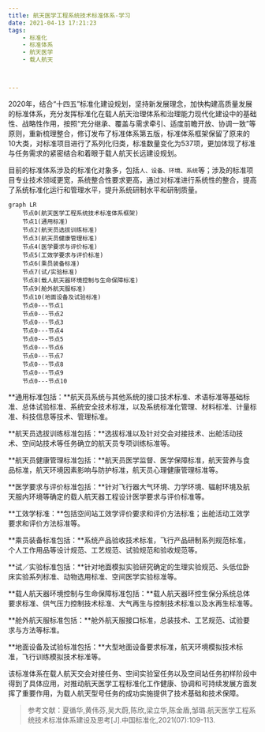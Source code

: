 ```yaml
---
title: 航天医学工程系统技术标准体系-学习
date: 2021-04-13 17:21:23
tags: 
	- 标准化
	- 标准体系
	- 航天医学
	- 载人航天



---
```




2020年，结合“十四五”标准化建设规划，坚持新发展理念，加快构建高质量发展的标准体系，充分发挥标准化在载人航天治理体系和治理能力现代化建设中的基础性、战略性作用，按照“充分继承、覆盖与需求牵引、适度前瞻开放、协调一致”等原则，重新梳理整合，修订发布了标准体系第五版，标准体系框架保留了原来的10大类，对标准项目进行了系列化归类，标准数量变化为537项，更加体现了标准与任务需求的紧密结合和着眼于载人航天长远建设规划。

目前的标准体系涉及的标准化对象多，包括`人、设备、环境、系统`等；涉及的标准项目专业技术领域更宽，系统整合性要求更高，通过对标准进行系统性的整合，提高了系统标准化运行和管理水平，提升系统研制水平和研制质量。

```mermaid
graph LR
	节点0(航天医学工程系统技术标准体系框架)
	节点1(通用标准)
	节点2(航天员选拔训练标准)
	节点3(航天员健康管理标准)
	节点4(医学要求与评价标准)
	节点5(工效学要求与评价标准)
	节点6(乘员装备标准)
	节点7(试/实验标准)
	节点8(载人航天器环境控制与生命保障标准)
	节点9(舱外航天服标准)
	节点10(地面设备及试验标准)
	节点0---节点1
	节点0---节点2
	节点0---节点3
	节点0---节点4
	节点0---节点5
	节点0---节点6
	节点0---节点7
	节点0---节点8
	节点0---节点9
	节点0---节点10
```



**通用标准包括：**航天员系统与其他系统的接口技术标准、术语标准等基础标准、总体试验标准、系统安全技术标准，以及系统标准化管理、材料标准、计量标准、科技信息等技术、管理标准。

**航天员选拔训练标准包括：**选拔标准以及针对交会对接技术、出舱活动技术、空间站技术等任务确立的航天员专项训练标准等。

**航天员健康管理标准包括：**航天员医学监督、医学保障标准，航天营养与食品标准，航天环境因素影响与防护标准，航天员心理健康管理标准等。

**医学要求与评价标准包括：**针对飞行器大气环境、力学环境、辐射环境及航天服内环境等确定的载人航天器工程设计医学要求与评价标准等。

**工效学标准：**包括空间站工效学评价要求和评价方法标准；出舱活动工效学要求和评价方法标准等。

**乘员装备标准包括：**系统产品验收技术标准，飞行产品研制系列规范标准，个人工作用品等设计规范、工艺规范、试验规范和验收规范等。

**试／实验标准包括：**针对地面模拟实验研究确定的生理实验规范、头低位卧床实验系列标准、动物选用标准、空间医学实验标准等。

**载人航天器环境控制与生命保障标准包括：**载人航天器环控生保分系统总体要求标准、供气压力控制技术标准、大气再生与控制技术标准以及水再生标准等。

**舱外航天服标准包括：**舱外航天服接口标准，总装技术、工艺规范、试验要求与方法等标准。

**地面设备及试验标准包括：**大型地面设备要求标准，航天环境模拟技术标准，飞行训练模拟技术标准等。

该标准体系在载人航天交会对接任务、空间实验室任务以及空间站任务初样阶段中得到了具体应用，对推动航天医学工程标准化工作健康、协调和可持续发展方面发挥了重要作用，为载人航天型号任务的成功实施提供了技术基础和技术保障。



>  参考文献：夏循华,黄伟芬,吴大蔚,陈欣,梁立华,陈金盾,邹璐.航天医学工程系统技术标准体系建设及思考[J].中国标准化,2021(07):109-113.

